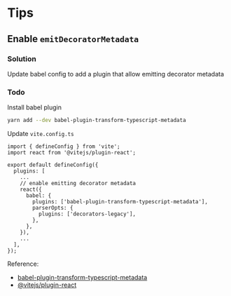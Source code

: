# Tips

## Enable `emitDecoratorMetadata`

### Solution

Update babel config to add a plugin that allow emitting decorator metadata

### Todo

Install babel plugin

```bash
yarn add --dev babel-plugin-transform-typescript-metadata
```

Update `vite.config.ts`

```tsx
import { defineConfig } from 'vite';
import react from '@vitejs/plugin-react';

export default defineConfig({
  plugins: [
    ...
    // enable emitting decorator metadata
    react({
      babel: {
        plugins: ['babel-plugin-transform-typescript-metadata'],
        parserOpts: {
          plugins: ['decorators-legacy'],
        },
      },
    }),
    ...
  ],
});
```

Reference: 
- [babel-plugin-transform-typescript-metadata](https://github.com/leonardfactory/babel-plugin-transform-typescript-metadata)
- [@vitejs/plugin-react](https://github.com/vitejs/vite-plugin-react/blob/main/packages/plugin-react/README.md#proposed-syntax)